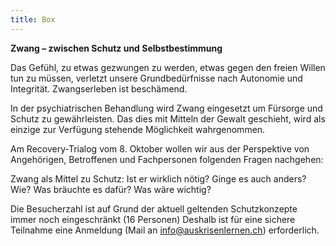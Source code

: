 ```yaml
---
title: Box
---
```

**Zwang – zwischen Schutz und Selbstbestimmung**

Das Gefühl, zu etwas gezwungen zu werden, etwas gegen den freien Willen tun zu müssen, verletzt unsere Grundbedürfnisse nach Autonomie und Integrität. Zwangserleben ist beschämend.

In der psychiatrischen Behandlung wird Zwang eingesetzt um Fürsorge und Schutz zu gewährleisten. Das dies mit Mitteln der Gewalt geschieht, wird als einzige zur Verfügung stehende Möglichkeit wahrgenommen. 

Am Recovery-Trialog vom 8. Oktober wollen wir aus der Perspektive von Angehörigen, Betroffenen und Fachpersonen folgenden Fragen nachgehen:

Zwang als Mittel zu Schutz: Ist er wirklich nötig? Ginge es auch anders? Wie? Was bräuchte es dafür? Was wäre wichtig?

Die Besucherzahl ist auf Grund der aktuell geltenden Schutzkonzepte immer noch eingeschränkt (16 Personen) Deshalb ist für eine sichere Teilnahme eine Anmeldung (Mail an info@auskrisenlernen.ch) erforderlich.